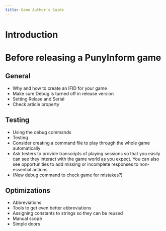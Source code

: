 ```yaml
---
title: Game Author's Guide 
---
```


# Introduction

# Before releasing a PunyInform game

## General

* Why and how to create an IFID for your game
* Make sure Debug is turned off in release version
* Setting Relase and Serial
* Check article property



## Testing

* Using the debug commands
* Testing
* Consider creating a command file to play through the whole game automatically
* Ask testers to provide transcripts of playing sessions so that you easily can see they interact with the game world as you expect. You can also see opportunities to add missing or incomplete responses to non-essential actions
* (New debug command to check game for mistakes?)

## Optimizations

* Abbreviations
* Tools to get even better abbreviations
* Assigning constants to strings so they can be reused
* Manual scope
* Simple doors


